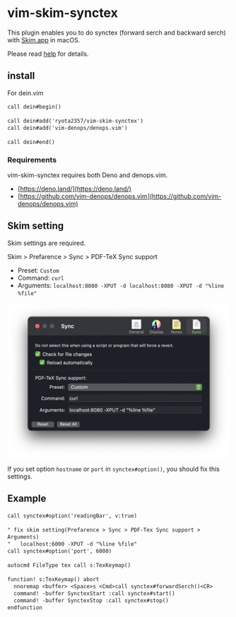 # vim-skim-synctex

This plugin enables you to do synctex (forward serch and backward serch) with [Skim.app](https://skim-app.sourceforge.io/) in macOS.

Please read [help](doc/synctex.txt) for details.

## install

For dein.vim

```vim
call dein#begin()

call dein#add('ryota2357/vim-skim-synctex')
call dein#add('vim-denops/denops.vim')

call dein#end()
```

### Requirements

vim-skim-synctex requires both Deno and denops.vim.

- [https://deno.land/](https://deno.land/)
- [https://github.com/vim-denops/denops.vim](https://github.com/vim-denops/denops.vim)

## Skim setting

Skim settings are required.

Skim > Prefarence > Sync > PDF-TeX Sync support

- Preset: `Custom`
- Command: `curl`
- Arguments: `localhost:8080 -XPUT -d localhost:8080 -XPUT -d "%line %file"`

![skimの設定](https://github.com/ryota2357/vim-skim-synctex/blob/images/skim-setting.png)

If you set option `hostname` or `port` in `synctex#option()`, you should fix this settings.

## Example

```vim
call synctex#option('readingBar', v:true)

" fix skim setting(Prefarence > Sync > PDF-Tex Sync support > Arguments)
"   localhost:6000 -XPUT -d "%line %file"
call synctex#option('port', 6000)

autocmd FileType tex call s:TexKeymap()

function! s:TexKeymap() abort
  nnoremap <buffer> <Space>s <Cmd>call synctex#forwardSerch()<CR>
  command! -buffer SynctexStart :call synctex#start()
  command! -buffer SynctexStop :call synctex#stop()
endfunction
```

